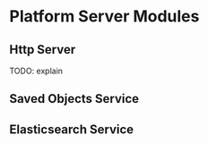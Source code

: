 Platform Server Modules
=======================

Http Server
-----------
TODO: explain

Saved Objects Service
-----------

Elasticsearch Service
-----------
